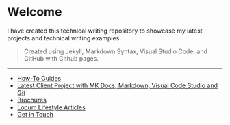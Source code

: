 # Welcome

I have created this technical writing repository to showcase my latest projects and technical writing examples.

> Created using Jekyll, Markdown Syntax, Visual Studio Code, and GitHub with Github pages.

________________________________________________

- [How-To Guides](how-to-guides.md)  
- [Latest Client Project with MK Docs, Markdown, Visual Code Studio and Git](https://docs.comotion.us/Comotion%20Dash/Overview.html)
- [Brochures](https://www.linkedin.com/in/lemanja-mears-578a5837/detail/featured-list/urn:li:fsd_profile:ACoAAAfO9iwB1JDbp8F9Wp-PnErC8TY_DNUlmPw/)
- [Locum Lifestyle Articles](https://issuu.com/locumlifestylemag)
- [Get in Touch](https://lemanjamears.com/contact-connect-with-me)


